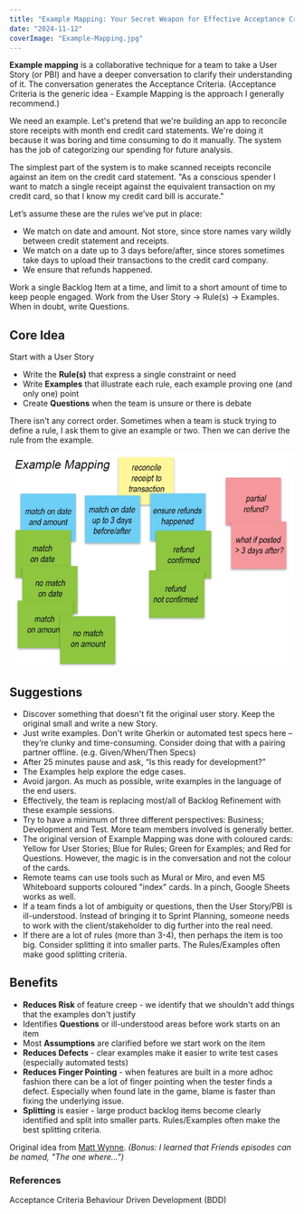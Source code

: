```yaml
---
title: "Example Mapping: Your Secret Weapon for Effective Acceptance Criteria"
date: "2024-11-12"
coverImage: "Example-Mapping.jpg"
---
```


**Example mapping** is a collaborative technique for a team to take a User Story (or PBI) and have a deeper conversation to clarify their understanding of it. The conversation generates the Acceptance Criteria. (Acceptance Criteria is the generic idea - Example Mapping is the approach I generally recommend.)

We need an example. Let's pretend that we're building an app to reconcile store receipts with month end credit card statements. We're doing it because it was boring and time consuming to do it manually. The system has the job of categorizing our spending for future analysis.

The simplest part of the system is to make scanned receipts reconcile against an item on the credit card statement. "As a conscious spender I want to match a single receipt against the equivalent transaction on my credit card, so that I know my credit card bill is accurate."

Let’s assume these are the rules we’ve put in place:

- We match on date and amount. Not store, since store names vary wildly between credit statement and receipts.
- We match on a date up to 3 days before/after, since stores sometimes take days to upload their transactions to the credit card company.
- We ensure that refunds happened.

Work a single Backlog Item at a time, and limit to a short amount of time to keep people engaged. Work from the User Story -> Rule(s) -> Examples. When in doubt, write Questions.

## Core Idea

Start with a User Story

- Write the **Rule(s)** that express a single constraint or need
- Write **Examples** that illustrate each rule, each example proving one (and only one) point
- Create **Questions** when the team is unsure or there is debate

There isn't any correct order. Sometimes when a team is stuck trying to define a rule, I ask them to give an example or two. Then we can derive the rule from the example.

![Example Mapping sample](images/Example-Mapping.jpg)

## Suggestions

- Discover something that doesn't fit the original user story. Keep the original small and write a new Story.
- Just write examples. Don't write Gherkin or automated test specs here – they’re clunky and time-consuming. Consider doing that with a pairing partner offline. (e.g. Given/When/Then Specs)
- After 25 minutes pause and ask, “Is this ready for development?”
- The Examples help explore the edge cases.
- Avoid jargon. As much as possible, write examples in the language of the end users.
- Effectively, the team is replacing most/all of Backlog Refinement with these example sessions.
- Try to have a minimum of three different perspectives: Business; Development and Test. More team members involved is generally better.
- The original version of Example Mapping was done with coloured cards: Yellow for User Stories; Blue for Rules; Green for Examples; and Red for Questions. However, the magic is in the conversation and not the colour of the cards.
- Remote teams can use tools such as Mural or Miro, and even MS Whiteboard supports coloured "index" cards. In a pinch, Google Sheets works as well.
- If a team finds a lot of ambiguity or questions, then the User Story/PBI is ill-understood. Instead of bringing it to Sprint Planning, someone needs to work with the client/stakeholder to dig further into the real need.
- If there are a lot of rules (more than 3-4), then perhaps the item is too big. Consider splitting it into smaller parts. The Rules/Examples often make good splitting criteria.

## Benefits

- **Reduces Risk** of feature creep - we identify that we shouldn't add things that the examples don't justify
- Identifies **Questions** or ill-understood areas before work starts on an item
- Most **Assumptions** are clarified before we start work on the item
- **Reduces Defects** - clear examples make it easier to write test cases (especially automated tests)
- **Reduces Finger Pointing** - when features are built in a more adhoc fashion there can be a lot of finger pointing when the tester finds a defect. Especially when found late in the game, blame is faster than fixing the underlying issue.
- **Splitting** is easier - large product backlog items become clearly identified and split into smaller parts. Rules/Examples often make the best splitting criteria.

Original idea from [Matt Wynne](https://cucumber.io/blog/bdd/example-mapping-introduction/). _(Bonus: I learned that Friends episodes can be named, "The one where…")_

### References

Acceptance Criteria Behaviour Driven Development (BDD)
